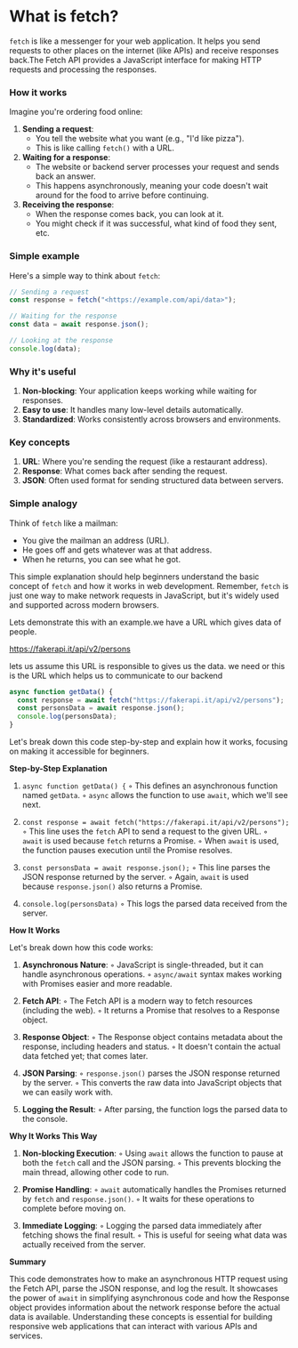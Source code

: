 # What is fetch?

`fetch` is like a messenger for your web application. It helps you send requests to other places on the internet (like APIs) and receive responses back.The Fetch API provides a JavaScript interface for making HTTP requests and processing the responses.

### How it works

Imagine you're ordering food online:

1. **Sending a request**:
   - You tell the website what you want (e.g., "I'd like pizza").
   - This is like calling `fetch()` with a URL.
2. **Waiting for a response**:
   - The website or backend server processes your request and sends back an answer.
   - This happens asynchronously, meaning your code doesn't wait around for the food to arrive before continuing.
3. **Receiving the response**:
   - When the response comes back, you can look at it.
   - You might check if it was successful, what kind of food they sent, etc.

### Simple example

Here's a simple way to think about `fetch`:

```jsx
// Sending a request
const response = fetch("<https://example.com/api/data>");

// Waiting for the response
const data = await response.json();

// Looking at the response
console.log(data);
```

### Why it's useful

1. **Non-blocking**: Your application keeps working while waiting for responses.
2. **Easy to use**: It handles many low-level details automatically.
3. **Standardized**: Works consistently across browsers and environments.

### Key concepts

1. **URL**: Where you're sending the request (like a restaurant address).
2. **Response**: What comes back after sending the request.
3. **JSON**: Often used format for sending structured data between servers.

### Simple analogy

Think of `fetch` like a mailman:

- You give the mailman an address (URL).
- He goes off and gets whatever was at that address.
- When he returns, you can see what he got.

This simple explanation should help beginners understand the basic concept of `fetch` and how it works in web development. Remember, `fetch` is just one way to make network requests in JavaScript, but it's widely used and supported across modern browsers.

Lets demonstrate this with an example.we have a URL which gives data of people.

https://fakerapi.it/api/v2/persons

lets us assume this URL is responsible to gives us the data. we need or this is the URL which helps us to communicate to our backend

```jsx
async function getData() {
  const response = await fetch("https://fakerapi.it/api/v2/persons");
  const personsData = await response.json();
  console.log(personsData);
}
```

Let's break down this code step-by-step and explain how it works, focusing on making it accessible for beginners.

**Step-by-Step Explanation**

1. `async function getData() {`
   ◦ This defines an asynchronous function named `getData`.
   ◦ `async` allows the function to use `await`, which we'll see next.

2. `const response = await fetch("https://fakerapi.it/api/v2/persons");`
   ◦ This line uses the `fetch` API to send a request to the given URL.
   ◦ `await` is used because `fetch` returns a Promise.
   ◦ When `await` is used, the function pauses execution until the Promise resolves.

3. `const personsData = await response.json();`
   ◦ This line parses the JSON response returned by the server.
   ◦ Again, `await` is used because `response.json()` also returns a Promise.

4. `console.log(personsData)`
   ◦ This logs the parsed data received from the server.

**How It Works**

Let's break down how this code works:

1. **Asynchronous Nature**:
   ◦ JavaScript is single-threaded, but it can handle asynchronous operations.
   ◦ `async/await` syntax makes working with Promises easier and more readable.

1. **Fetch API**:
   ◦ The Fetch API is a modern way to fetch resources (including the web).
   ◦ It returns a Promise that resolves to a Response object.

1. **Response Object**:
   ◦ The Response object contains metadata about the response, including headers and status.
   ◦ It doesn't contain the actual data fetched yet; that comes later.

1. **JSON Parsing**:
   ◦ `response.json()` parses the JSON response returned by the server.
   ◦ This converts the raw data into JavaScript objects that we can easily work with.

1. **Logging the Result**:
   ◦ After parsing, the function logs the parsed data to the console.

**Why It Works This Way**

1. **Non-blocking Execution**:
   ◦ Using `await` allows the function to pause at both the `fetch` call and the JSON parsing.
   ◦ This prevents blocking the main thread, allowing other code to run.

1. **Promise Handling**:
   ◦ `await` automatically handles the Promises returned by `fetch` and `response.json()`.
   ◦ It waits for these operations to complete before moving on.

1. **Immediate Logging**:
   ◦ Logging the parsed data immediately after fetching shows the final result.
   ◦ This is useful for seeing what data was actually received from the server.

**Summary**

This code demonstrates how to make an asynchronous HTTP request using the Fetch API, parse the JSON response, and log the result. It showcases the power of `await` in simplifying asynchronous code and how the Response object provides information about the network response before the actual data is available. Understanding these concepts is essential for building responsive web applications that can interact with various APIs and services.
